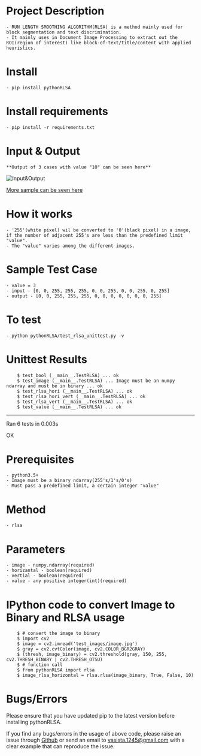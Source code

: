 # Project Description

	- RUN LENGTH SMOOTHING ALGORITHM(RLSA) is a method mainly used for block segmentation and text discrimination.
	- It mainly uses in Document Image Processing to extract out the ROI(region of interest) like block-of-text/title/content with applied heuristics.

# Install

	- pip install pythonRLSA

# Install requirements

	- pip install -r requirements.txt

# Input & Output
```
**Output of 3 cases with value "10" can be seen here**
```
![Input&Output](https://github.com/Vasistareddy/pythonRLSA/blob/master/pythonRLSA/test_images/image1.png)

[More sample can be seen here](https://github.com/Vasistareddy/pythonRLSA/tree/master/pythonRLSA/test_images)

# How it works

	- '255'(white pixel) wil be converted to '0'(black pixel) in a image, if the number of adjacent 255's are less than the predefined limit "value".
	- The "value" varies among the different images.

# Sample Test Case

	- value = 3
	- input - [0, 0, 255, 255, 255, 0, 0, 255, 0, 0, 255, 0, 255]
	- output - [0, 0, 255, 255, 255, 0, 0, 0, 0, 0, 0, 0, 255]

# To test

	- python pythonRLSA/test_rlsa_unittest.py -v

# Unittest Results
```
	$ test_bool (__main__.TestRLSA) ... ok
	$ test_image (__main__.TestRLSA) ... Image must be an numpy ndarray and must be in binary ... ok
	$ test_rlsa_hori (__main__.TestRLSA) ... ok
	$ test_rlsa_hori_vert (__main__.TestRLSA) ... ok
	$ test_rlsa_vert (__main__.TestRLSA) ... ok
	$ test_value (__main__.TestRLSA) ... ok
```
----------------------------------------------------------------------
Ran 6 tests in 0.003s

OK

# Prerequisites
	
	- python3.5+
	- Image must be a binary ndarray(255's/1's/0's)
	- Must pass a predefined limit, a certain integer "value"

# Method

	- rlsa

# Parameters

	- image - numpy.ndarray(required)
	- horizantal - boolean(required)
	- vertial - boolean(required)
	- value - any positive integer(int)(required)

# IPython code to convert Image to Binary and RLSA usage
```
	$ # convert the image to binary
	$ import cv2
	$ image = cv2.imread('test_images/image.jpg')
	$ gray = cv2.cvtColor(image, cv2.COLOR_BGR2GRAY)
	$ (thresh, image_binary) = cv2.threshold(gray, 150, 255, cv2.THRESH_BINARY | cv2.THRESH_OTSU)
	$ # function call
	$ from pythonRLSA import rlsa
	$ image_rlsa_horizontal = rlsa.rlsa(image_binary, True, False, 10)
```
# Bugs/Errors

Please ensure that you have updated pip to the latest version before installing pythonRLSA.

If you find any bugs/errors in the usage of above code, please raise an issue through [Github](https://github.com/Vasistareddy/pythonRLSA) or send an email to vasista.1245@gmail.com with a clear example that can reproduce the issue.





